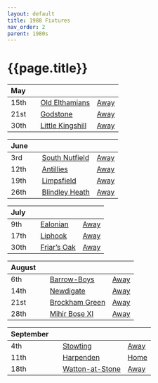 ```yaml
---
layout: default
title: 1988 Fixtures
nav_order: 2
parent: 1980s
---
```


# {{page.title}}

| May |  |  |  |
|:---|:---|:---|:---|
| 15th |  | [Old Elthamians](old-elthamians) | [Away](https://goo.gl/maps/FQbBNZQTFggEmhfv9) |
| 21st |  | [Godstone](godstone) | [Away](https://goo.gl/maps/12XmMyHmXBto8bTV8) |
| 30th |  | [Little Kingshill](little-kingshill) | [Away](https://goo.gl/maps/JPwm5tfBfK6cjv9m6) |

| June |  |  |  |
|:---|:---|:---|:---|
| 3rd |  | [South Nutfield](south-nutfield) | [Away](https://goo.gl/maps/p9X6FKNSZvxeVuEg6) |
| 12th |  | [Antillies](antillies) | [Away](https://goo.gl/maps/RjBA5EtiWW3gXe3z9) |
| 19th |  | [Limpsfield](limpsfield) | [Away](https://goo.gl/maps/cQfMoSXGaenFajMf7) |
| 26th |  | [Blindley Heath](blindley-heath) | [Away](https://goo.gl/maps/DdfEGZ4dTdcXmxB87) |

| July |  |  |  |
|:---|:---|:---|:---|
| 9th |  | [Ealonian](ealonian) | [Away](https://goo.gl/maps/PsUYWdT94Y2EWxa16) |
| 17th |  | [Liphook](liphook) | [Away](https://goo.gl/maps/R1W4fCeKuFxbKLNa9) |
| 30th |  | [Friar’s Oak](friars-oak) | [Away]() |

| August |  |  |  |
|:---|:---|:---|:---|
| 6th |  | [Barrow-Boys](barrow-boys) | [Away](https://goo.gl/maps/KiuCf2WND4y4crjP7) |
| 14th |  | [Newdigate](newdigate) | [Away](https://goo.gl/maps/9uAr2nHj19CJDEjw6) |
| 21st |  | [Brockham Green](brockham-green) | [Away](https://goo.gl/maps/ijDTCy8jCfwEhYLJ9) |
| 28th |  | [Mihir Bose XI](mihir-boses-xi) | [Away]() |

| September |  |  |  |
|:---|:---|:---|:---|
| 4th |  | [Stowting](stowting) | [Away](https://goo.gl/maps/3Br4woRQXRqh9Uje8) |
| 11th |  | [Harpenden](harpenden) | [Home](https://goo.gl/maps/fdXVhyS9CDX9VU1K9) |
| 18th |  | [Watton-at-Stone](watton-at-stone) | [Away](https://goo.gl/maps/JPBQawMsjLgYtVHk9) |